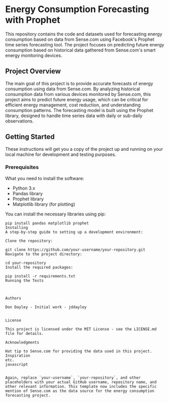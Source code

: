 # Energy Consumption Forecasting with Prophet

This repository contains the code and datasets used for forecasting energy consumption based on data from Sense.com using Facebook's Prophet time series forecasting tool. The project focuses on predicting future energy consumption based on historical data gathered from Sense.com's smart energy monitoring devices.

## Project Overview

The main goal of this project is to provide accurate forecasts of energy consumption using data from Sense.com. By analyzing historical consumption data from various devices monitored by Sense.com, this project aims to predict future energy usage, which can be critical for efficient energy management, cost reduction, and understanding consumption patterns. The forecasting model is built using the Prophet library, designed to handle time series data with daily or sub-daily observations.

## Getting Started

These instructions will get you a copy of the project up and running on your local machine for development and testing purposes.

### Prerequisites

What you need to install the software:

- Python 3.x
- Pandas library
- Prophet library
- Matplotlib library (for plotting)

You can install the necessary libraries using pip:

```
pip install pandas matplotlib prophet
Installing
A step-by-step guide to setting up a development environment:

Clone the repository:

git clone https://github.com/your-username/your-repository.git
Navigate to the project directory:

cd your-repository
Install the required packages:

pip install -r requirements.txt
Running the Tests



Authors

Don Dayley - Initial work - jddayley


License

This project is licensed under the MIT License - see the LICENSE.md file for details.

Acknowledgments

Hat tip to Sense.com for providing the data used in this project.
Inspiration
etc.
javascript


Again, replace `your-username`, `your-repository`, and other placeholders with your actual GitHub username, repository name, and other relevant information. This template now includes the specific mention of Sense.com as the data source for the energy consumption forecasting project.
